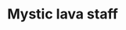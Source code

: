 ---
layout: item
title: Mystic lava staff
item-id: 3054
datatable: true
id: 3054
name: "Mystic lava staff"
members: true
lowalch: 18000
highalch: 27000
examine: "It's a slightly magical stick."
monsters:
  - id: 5886
    name: "Abyssal Sire"
    members: true
    combat_level: 350
    wiki_url: "https://oldschool.runescape.wiki/w/Abyssal_Sire#Phase_1"
    drops:
      - quantity: "2"
        rarity: 0.02877697841726619
    image: "https://oldschool.runescape.wiki/images/thumb/f/fa/Abyssal_Sire_%28phase_1%29.png/220px-Abyssal_Sire_%28phase_1%29.png?0db8f"
---